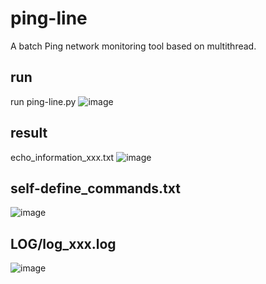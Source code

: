 # ping-line
A batch Ping network monitoring tool based on multithread.

## run
run ping-line.py
![image](https://user-images.githubusercontent.com/38718662/183383362-0d6b7d57-192d-4e84-89ab-db42384f3713.png)


## result
echo_information_xxx.txt
![image](https://user-images.githubusercontent.com/38718662/183383996-e26e4766-a561-453d-98c8-a0e7640944d1.png)


## self-define_commands.txt
![image](https://user-images.githubusercontent.com/38718662/183384149-03fee58d-0484-40cc-be31-04e2e0823862.png)


## LOG/log_xxx.log
![image](https://user-images.githubusercontent.com/38718662/183384392-1b45d124-4dfa-4473-8de3-b1bbaf63f6a8.png)
